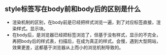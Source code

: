 ## style标签写在body前和body后的区别是什么

* 渲染机制的区别，在body前是已经把样式浏览一遍，到了对应标签直接，渲染样式。显示块。
* 在body后，是浏览器已经把标签浏览了，但基于没有样式，显示的不完全，再把body后的样式表，扫描后，在成为真正的样式。会慢，遇到大型网站，效果更差，这都基于浏览器从上而小的浏览机制导致的。